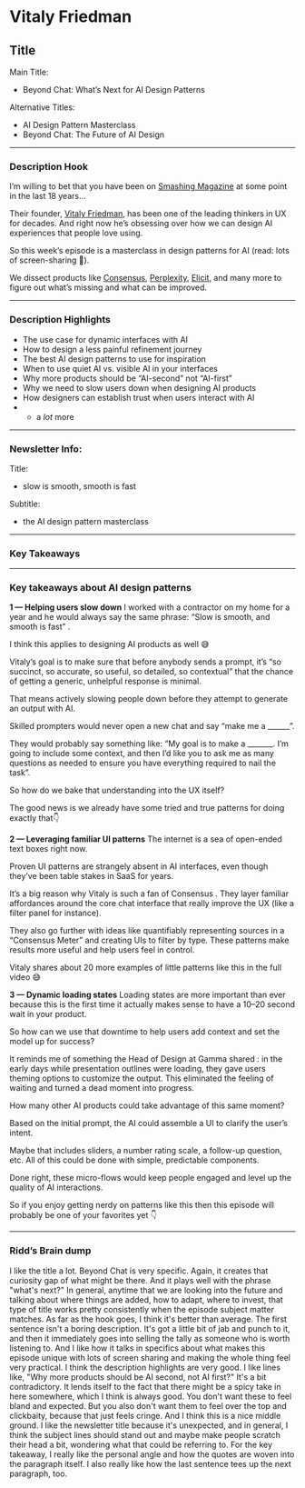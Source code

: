 # Vitaly Friedman

## Title

Main Title:

- Beyond Chat:  What’s Next for AI Design Patterns

Alternative Titles:

- AI Design Pattern Masterclass
- Beyond Chat: The Future of AI Design

---

### Description Hook

I’m willing to bet that you have been on [Smashing Magazine](https://www.smashingmagazine.com/?utm_source=dive-club.beehiiv.com&utm_medium=newsletter&utm_campaign=slow-is-smooth-smooth-is-fast&_bhlid=e59cacc31e706d216f99d3d8fc5847d9396cd43e) at some point in the last 18 years…

Their founder, [Vitaly Friedman](https://x.com/vitalyf?lang=en&utm_source=dive-club.beehiiv.com&utm_medium=newsletter&utm_campaign=slow-is-smooth-smooth-is-fast&_bhlid=24aa822921168db2dbf69e16a07447a9562ee76e), has been one of the leading thinkers in UX for decades. And right now he’s obsessing over how we can design AI experiences that people love using.

So this week’s episode is a masterclass in design patterns for AI (read: lots of screen-sharing 👀).

We dissect products like [Consensus](https://consensus.app/?utm_source=dive-club.beehiiv.com&utm_medium=newsletter&utm_campaign=slow-is-smooth-smooth-is-fast&_bhlid=8f7c299817fb2c69598194fbc2d43a9854cada59), [Perplexity](https://www.perplexity.ai/?utm_source=dive-club.beehiiv.com&utm_medium=newsletter&utm_campaign=slow-is-smooth-smooth-is-fast&_bhlid=b391b351a02987de526c5976445e7ccbc951e684), [Elicit](https://elicit.com/?utm_source=dive-club.beehiiv.com&utm_medium=newsletter&utm_campaign=slow-is-smooth-smooth-is-fast&_bhlid=208a160d6356b701ba33ce5d64cd386ce6967ca3), and many more to figure out what’s missing and what can be improved.

---

### Description Highlights

- The use case for dynamic interfaces with AI
- How to design a less painful refinement journey
- The best AI design patterns to use for inspiration
- When to use quiet AI vs. visible AI in your interfaces
- Why more products should be “AI-second” not “AI-first”
- Why we need to slow users down when designing AI products
- How designers can establish trust when users interact with AI
- + a *lot* more

---

### Newsletter Info:

Title:

- slow is smooth, smooth is fast

Subtitle:

- the AI design pattern masterclass

---

### Key Takeaways

---

### Key takeaways about AI design patterns

**1 — Helping users slow down**
I worked with a contractor on my home for a year and he would always say the same phrase: “Slow is smooth, and smooth is fast” .

I think this applies to designing AI products as well 😅

Vitaly’s goal is to make sure that before anybody sends a prompt, it’s “so succinct, so accurate, so useful, so detailed, so contextual” that the chance of getting a generic, unhelpful response is minimal.

That means actively slowing people down before they attempt to generate an output with AI.

Skilled prompters would never open a new chat and say “make me a ______”.

They would probably say something like: “My goal is to make a _______. I’m going to include some context, and then I’d like you to ask me as many questions as needed to ensure you have everything required to nail the task”.

So how do we bake that understanding into the UX itself?

The good news is we already have some tried and true patterns for doing exactly that👇

**2 — Leveraging familiar UI patterns**
The internet is a sea of open-ended text boxes right now.

Proven UI patterns are strangely absent in AI interfaces, even though they’ve been table stakes in SaaS for years.

It’s a big reason why Vitaly is such a fan of Consensus . They layer familiar affordances around the core chat interface that really improve the UX (like a filter panel for instance).

They also go further with ideas like quantifiably representing sources in a “Consensus Meter” and creating UIs to filter by type. These patterns make results more useful and help users feel in control.

Vitaly shares about 20 more examples of little patterns like this in the full video 😅

**3 — Dynamic loading states**
Loading states are more important than ever because this is the first time it actually makes sense to have a 10–20 second wait in your product.

So how can we use that downtime to help users add context and set the model up for success?

It reminds me of something the Head of Design at Gamma shared : in the early days while presentation outlines were loading, they gave users theming options to customize the output. This eliminated the feeling of waiting and turned a dead moment into progress.

How many other AI products could take advantage of this same moment?

Based on the initial prompt, the AI could assemble a UI to clarify the user’s intent.

Maybe that includes sliders, a number rating scale, a follow-up question, etc. All of this could be done with simple, predictable components.

Done right, these micro-flows would keep people engaged and level up the quality of AI interactions.

So if you enjoy getting nerdy on patterns like this then this episode will probably be one of your favorites yet 👇

---

### Ridd’s Brain dump

I like the title a lot. Beyond Chat is very specific. Again, it creates that curiosity gap of what might be there. And it plays well with the phrase "what's next?" In general, anytime that we are looking into the future and talking about where things are added, how to adapt, where to invest, that type of title works pretty consistently when the episode subject matter matches. As far as the hook goes, I think it's better than average. The first sentence isn't a boring description. It's got a little bit of jab and punch to it, and then it immediately goes into selling the tally as someone who is worth listening to. And I like how it talks in specifics about what makes this episode unique with lots of screen sharing and making the whole thing feel very practical. I think the description highlights are very good. I like lines like, "Why more products should be AI second, not AI first?" It's a bit contradictory. It lends itself to the fact that there might be a spicy take in here somewhere, which I think is always good. You don't want these to feel bland and expected. But you also don't want them to feel over the top and clickbaity, because that just feels cringe. And I think this is a nice middle ground. I like the newsletter title because it's unexpected, and in general, I think the subject lines should stand out and maybe make people scratch their head a bit, wondering what that could be referring to. For the key takeaway, I really like the personal angle and how the quotes are woven into the paragraph itself. I also really like how the last sentence tees up the next paragraph, too.